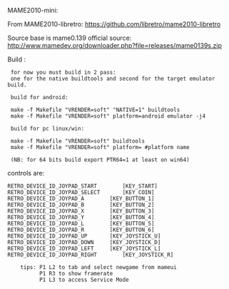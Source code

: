 MAME2010-mini:

From MAME2010-libretro:
https://github.com/libretro/mame2010-libretro
 
Source base is mame0.139 official source: 
http://www.mamedev.org/downloader.php?file=releases/mame0139s.zip


Build :

     for now you must build in 2 pass: 
     one for the native buildtools and second for the target emulator build.
  
     build for android:

     make -f Makefile "VRENDER=soft" "NATIVE=1" buildtools
     make -f Makefile "VRENDER=soft" platform=android emulator -j4
     
     build for pc linux/win:

     make -f Makefile "VRENDER=soft" buildtools
     make -f Makefile "VRENDER=soft" platform= #platform name
  
     (NB: for 64 bits build export PTR64=1 at least on win64)

 controls are: 

	RETRO_DEVICE_ID_JOYPAD_START		[KEY_START]
	RETRO_DEVICE_ID_JOYPAD_SELECT		[KEY_COIN]
	RETRO_DEVICE_ID_JOYPAD_A		[KEY_BUTTON_1]
	RETRO_DEVICE_ID_JOYPAD_B		[KEY_BUTTON_2]
	RETRO_DEVICE_ID_JOYPAD_X		[KEY_BUTTON_3]
	RETRO_DEVICE_ID_JOYPAD_Y		[KEY_BUTTON_4]
	RETRO_DEVICE_ID_JOYPAD_L 		[KEY_BUTTON_5]
	RETRO_DEVICE_ID_JOYPAD_R		[KEY_BUTTON_6]
	RETRO_DEVICE_ID_JOYPAD_UP		[KEY_JOYSTICK_U]
	RETRO_DEVICE_ID_JOYPAD_DOWN		[KEY_JOYSTICK_D]
	RETRO_DEVICE_ID_JOYPAD_LEFT		[KEY_JOYSTICK_L]
	RETRO_DEVICE_ID_JOYPAD_RIGHT		[KEY_JOYSTICK_R]

        tips: P1 L2 to tab and select newgame from mameui
              P1 R3 to show framerate
              P1 L3 to access Service Mode
